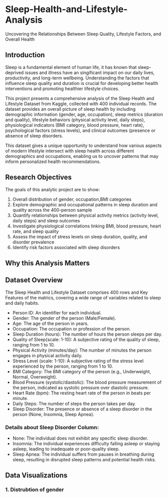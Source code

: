 # Sleep-Health-and-Lifestyle-Analysis
Uncovering the Relationships Between Sleep Quality, Lifestyle Factors, and Overall Health

## Introduction
Sleep is a fundamental element of human life, it has known that sleep-deprived issues and illness have an singificant impact on our daily lives, productivity, and long-term wellbeing. Understanding the factors that influence sleep quality and duration is crucial for developing better health interventions and promoting healthier lifestyle choices.

This project presents a comprehensive analysis of the Sleep Health and Lifestyle Dataset from Kaggle, collected with 400 individual records. The dataset provides an overall picture of sleep health by including demographic information (gender, age, occupation), sleep metrics (duration and quality), lifestyle behaviors (physical activity level, daily steps), physiological indicators (BMI category, blood pressure, heart rate), psychological factors (stress levels), and clinical outcomes (presence or absence of sleep disorders.

This dataset gives a unique opportunity to understand how various aspects of modern lifestyle intersect with sleep health across different demographics and occupations, enabling us to uncover patterns that may inform personalized health recommendations.

## Research Objectives
The goals of this analytic project are to show:

 1. Overall distribution of gender, occupation,BMI categories
 2. Explore demographic and occupational patterns in sleep duration and quality across the 400-person sample
 3. Quantify relationships between physical activity metrics (activity level, daily steps) and sleep outcomes
 4. Investigate physiological correlations linking BMI, blood pressure, heart rate, and sleep quality
 5. Assess the impact of stress levels on sleep duration, quality, and disorder prevalence
 6. Identify risk factors associated with sleep disorders 

## Why this Analysis Matters



## Dataset Overview
The Sleep Health and Lifestyle Dataset comprises 400 rows and Key Features of the matrics, covering a wide range of variables related to sleep and daily habits.

- Person ID: An identifier for each individual.
- Gender: The gender of the person (Male/Female).
- Age: The age of the person in years.
- Occupation: The occupation or profession of the person.
- Sleep Duration (hours): The number of hours the person sleeps per day.
- Quality of Sleep(scale: 1-10): A subjective rating of the quality of sleep, ranging from 1 to 10.
- Physical Activity (minutes/day): The number of minutes the person engages in physical activity daily.
- Stress Level (scale: 1-10): A subjective rating of the stress level experienced by the person, ranging from 1 to 10.
- BMI Category: The BMI category of the person (e.g., Underweight, Normal, Overweight).
- Blood Pressure (systolic/diastolic): The blood pressure measurement of the person, indicated as systolic pressure over diastolic pressure.
- Heart Rate (bpm): The resting heart rate of the person in beats per minute.
- Daily Steps: The number of steps the person takes per day.
- Sleep Disorder: The presence or absence of a sleep disorder in the person (None, Insomnia, Sleep Apnea).

### Details about Sleep Disorder Column:

- None: The individual does not exhibit any specific sleep disorder.
- Insomnia: The individual experiences difficulty falling asleep or staying asleep, leading to inadequate or poor-quality sleep.
- Sleep Apnea: The individual suffers from pauses in breathing during sleep, resulting in disrupted sleep patterns and potential health risks. 

## Data Visualizations

### 1. Distrubtion of gender 
